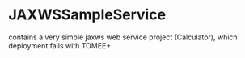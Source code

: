 JAXWSSampleService
==================

contains a very simple jaxws web service project (Calculator), which deployment fails with TOMEE+